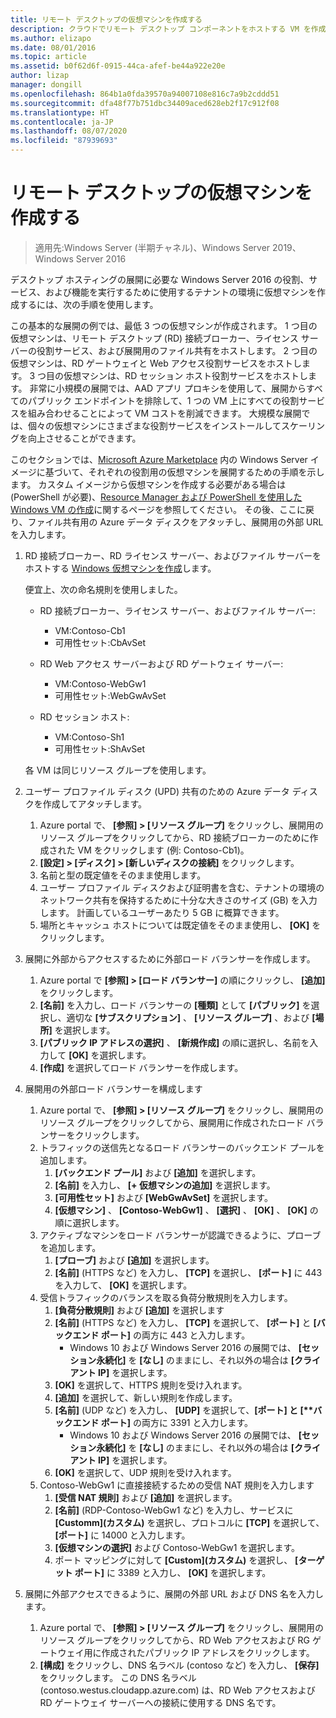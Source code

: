 ```yaml
---
title: リモート デスクトップの仮想マシンを作成する
description: クラウドでリモート デスクトップ コンポーネントをホストする VM を作成します。
ms.author: elizapo
ms.date: 08/01/2016
ms.topic: article
ms.assetid: b0f62d6f-0915-44ca-afef-be44a922e20e
author: lizap
manager: dongill
ms.openlocfilehash: 864b1a0fda39570a94007108e816c7a9b2cddd51
ms.sourcegitcommit: dfa48f77b751dbc34409aced628eb2f17c912f08
ms.translationtype: HT
ms.contentlocale: ja-JP
ms.lasthandoff: 08/07/2020
ms.locfileid: "87939693"
---
```

# <a name="create-virtual-machines-for-remote-desktop"></a>リモート デスクトップの仮想マシンを作成する

>適用先:Windows Server (半期チャネル)、Windows Server 2019、Windows Server 2016

デスクトップ ホスティングの展開に必要な Windows Server 2016 の役割、サービス、および機能を実行するために使用するテナントの環境に仮想マシンを作成するには、次の手順を使用します。

この基本的な展開の例では、最低 3 つの仮想マシンが作成されます。 1 つ目の仮想マシンは、リモート デスクトップ (RD) 接続ブローカー、ライセンス サーバーの役割サービス、および展開用のファイル共有をホストします。 2 つ目の仮想マシンは、RD ゲートウェイと Web アクセス役割サービスをホストします。  3 つ目の仮想マシンは、RD セッション ホスト役割サービスをホストします。 非常に小規模の展開では、AAD アプリ プロキシを使用して、展開からすべてのパブリック エンドポイントを排除して、1 つの VM 上にすべての役割サービスを組み合わせることによって VM コストを削減できます。 大規模な展開では、個々の仮想マシンにさまざまな役割サービスをインストールしてスケーリングを向上させることができます。

このセクションでは、[Microsoft Azure Marketplace](https://azure.microsoft.com/marketplace/) 内の Windows Server イメージに基づいて、それぞれの役割用の仮想マシンを展開するための手順を示します。 カスタム イメージから仮想マシンを作成する必要がある場合は (PowerShell が必要)、[Resource Manager および PowerShell を使用した Windows VM の作成](/azure/virtual-machines/windows/quick-create-powershell)に関するページを参照してください。 その後、ここに戻り、ファイル共有用の Azure データ ディスクをアタッチし、展開用の外部 URL を入力します。

1. RD 接続ブローカー、RD ライセンス サーバー、およびファイル サーバーをホストする [Windows 仮想マシンを作成](/azure/virtual-machines/windows/quick-create-portal)します。

   便宜上、次の命名規則を使用しました。
   - RD 接続ブローカー、ライセンス サーバー、およびファイル サーバー:
       - VM:Contoso-Cb1
       - 可用性セット:CbAvSet
   - RD Web アクセス サーバーおよび RD ゲートウェイ サーバー:
       - VM:Contoso-WebGw1
       - 可用性セット:WebGwAvSet

   - RD セッション ホスト:
       - VM:Contoso-Sh1
       - 可用性セット:ShAvSet

   各 VM は同じリソース グループを使用します。
2. ユーザー プロファイル ディスク (UPD) 共有のための Azure データ ディスクを作成してアタッチします。
   1.  Azure portal で、 **[参照] > [リソース グループ]** をクリックし、展開用のリソース グループをクリックしてから、RD 接続ブローカーのために作成された VM をクリックします (例: Contoso-Cb1)。
   2.  **[設定] > [ディスク] > [新しいディスクの接続]** をクリックします。
   3.  名前と型の既定値をそのまま使用します。
   4.  ユーザー プロファイル ディスクおよび証明書を含む、テナントの環境のネットワーク共有を保持するために十分な大きさのサイズ (GB) を入力します。 計画しているユーザーあたり 5 GB に概算できます。
   5.  場所とキャッシュ ホストについては既定値をそのまま使用し、 **[OK]** をクリックします。
3. 展開に外部からアクセスするために外部ロード バランサーを作成します。
   1. Azure portal で **[参照] > [ロード バランサー]** の順にクリックし、 **[追加]** をクリックします。
   2. **[名前]** を入力し、ロード バランサーの **[種類]** として **[パブリック]** を選択し、適切な **[サブスクリプション]** 、 **[リソース グループ]** 、および **[場所]** を選択します。
   3. **[パブリック IP アドレスの選択]** 、 **[新規作成]** の順に選択し、名前を入力して **[OK]** を選択します。
   4. **[作成]** を選択してロード バランサーを作成します。
4. 展開用の外部ロード バランサーを構成します
   1. Azure portal で、 **[参照] > [リソース グループ]** をクリックし、展開用のリソース グループをクリックしてから、展開用に作成されたロード バランサーをクリックします。
   2. トラフィックの送信先となるロード バランサーのバックエンド プールを追加します。
       1. **[バックエンド プール]** および **[追加]** を選択します。
       2. **[名前]** を入力し、 **[\+ 仮想マシンの追加]** を選択します。
       3. **[可用性セット]** および **[WebGwAvSet]** を選択します。
       4. **[仮想マシン]** 、 **[Contoso-WebGw1]** 、 **[選択]** 、 **[OK]** 、 **[OK]** の順に選択します。
   3. アクティブなマシンをロード バランサーが認識できるように、プローブを追加します。
       1. **[プローブ]** および **[追加]** を選択します。
       2. **[名前]** (HTTPS など) を入力し、 **[TCP]** を選択し、 **[ポート]** に 443 を入力して、 **[OK]** を選択します。
   4. 受信トラフィックのバランスを取る負荷分散規則を入力します。
      1. **[負荷分散規則]** および **[追加]** を選択します
      2. **[名前]** (HTTPS など) を入力し、 **[TCP]** を選択して、 **[ポート]** と **[バックエンド ポート]** の両方に 443 と入力します。
          - Windows 10 および Windows Server 2016 の展開では、 **[セッション永続化]** を **[なし]** のままにし、それ以外の場合は **[クライアント IP]** を選択します。
      3. **[OK]** を選択して、HTTPS 規則を受け入れます。
      4. **[追加]** を選択して、新しい規則を作成します。
      5. **[名前]** (UDP など) を入力し、 **[UDP]** を選択して、<strong>[ポート] と [**バックエンド ポート]</strong> の両方に 3391 と入力します。
          - Windows 10 および Windows Server 2016 の展開では、 **[セッション永続化]** を **[なし]** のままにし、それ以外の場合は **[クライアント IP]** を選択します。
      6. **[OK]** を選択して、UDP 規則を受け入れます。
   5. Contoso-WebGw1 に直接接続するための受信 NAT 規則を入力します
       1. **[受信 NAT 規則]** および **[追加]** を選択します。
       2. **[名前]** (RDP-Contoso-WebGw1 など) を入力し、サービスに **[Customm]\(カスタム\)** を選択し、プロトコルに **[TCP]** を選択して、 **[ポート]** に 14000 と入力します。
       3. **[仮想マシンの選択]** および Contoso-WebGw1 を選択します。
       4. ポート マッピングに対して **[Custom]\(カスタム\)** を選択し、 **[ターゲット ポート]** に 3389 と入力し、 **[OK]** を選択します。
5. 展開に外部アクセスできるように、展開の外部 URL および DNS 名を入力します。
   1.  Azure portal で、 **[参照] > [リソース グループ]** をクリックし、展開用のリソース グループをクリックしてから、RD Web アクセスおよび RG ゲートウェイ用に作成されたパブリック IP アドレスをクリックします。
   2.  **[構成]** をクリックし、DNS 名ラベル (contoso など) を入力し、 **[保存]** をクリックします。 この DNS 名ラベル (contoso.westus.cloudapp.azure.com) は、RD Web アクセスおよび RD ゲートウェイ サーバーへの接続に使用する DNS 名です。
